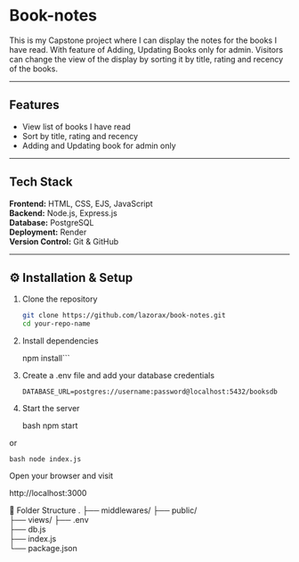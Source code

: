 # Book-notes 

This is my Capstone project where I can display the notes for the books I have read. With feature of Adding, Updating Books only for admin. Visitors can change the view of the display by sorting it by title, rating and recency of the books.

---

## Features

- View list of books I have read
- Sort by title, rating and recency
- Adding and Updating book for admin only 

---

## Tech Stack

**Frontend:** HTML, CSS, EJS, JavaScript  
**Backend:** Node.js, Express.js  
**Database:** PostgreSQL  
**Deployment:** Render  
**Version Control:** Git & GitHub  

---

## ⚙️ Installation & Setup

1. Clone the repository  
   ```bash
   git clone https://github.com/lazorax/book-notes.git
   cd your-repo-name 

2. Install dependencies

    npm install```


3. Create a .env file and add your database credentials

    `DATABASE_URL=postgres://username:password@localhost:5432/booksdb`


4. Start the server

    bash npm start


or

    bash node index.js


Open your browser and visit

http://localhost:3000

🧩 Folder Structure
.
├── middlewares/
├── public/           
├── views/ 
├── .env             
├── db.js              
├── index.js            
└── package.json